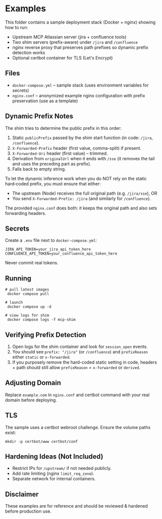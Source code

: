 # Examples

This folder contains a sample deployment stack (Docker + nginx) showing how to run:

- Upstream MCP Atlassian server (jira + confluence tools)
- Two shim servers (prefix-aware) under `/jira` and `/confluence`
- nginx reverse proxy that preserves path prefixes so dynamic prefix detection works
- Optional certbot container for TLS (Let\'s Encrypt)

## Files

- `docker-compose.yml` – sample stack (uses environment variables for secrets)
- `nginx.conf` – anonymized example nginx configuration with prefix preservation (use as a template)

## Dynamic Prefix Notes

The shim tries to determine the public prefix in this order:

1. Static `publicPrefix` passed by the shim start function (in code: `/jira`, `/confluence`).
2. `X-Forwarded-Prefix` header (first value, comma-split) if present.
3. `X-Forwarded-Uri` header (first value) – trimmed.
4. Derivation from `originalUrl` when it ends with `/sse` (it removes the tail and uses the preceding part as prefix).
5. Falls back to empty string.

To let the dynamic inference work when you do NOT rely on the static hard‑coded prefix, you must ensure that either:

- The upstream (Node) receives the full original path (e.g. `/jira/sse`), OR
- You send `X-Forwarded-Prefix: /jira` (and similarly for `/confluence`).

The provided `nginx.conf` does both: it keeps the original path and also sets forwarding headers.

## Secrets

Create a `.env` file next to `docker-compose.yml`:

```
JIRA_API_TOKEN=your_jira_api_token_here
CONFLUENCE_API_TOKEN=your_confluence_api_token_here
```

Never commit real tokens.

## Running

```
# pull latest images
 docker compose pull

# launch
 docker compose up -d

# view logs for shim
 docker compose logs -f mcp-shim
```

## Verifying Prefix Detection

1. Open logs for the shim container and look for `session_open` events.
2. You should see `prefix: "/jira"` (or `/confluence`) and `prefixReason` either `static` or `x-forwarded`.
3. If you purposely remove the hard-coded static setting in code, headers + path should still allow `prefixReason` = `x-forwarded` or `derived`.

## Adjusting Domain

Replace `example.com` in `nginx.conf` and certbot command with your real domain before deploying.

## TLS

The sample uses a certbot webroot challenge. Ensure the volume paths exist:

```
mkdir -p certbot/www certbot/conf
```

## Hardening Ideas (Not Included)

- Restrict IPs for `/upstream/` if not needed publicly.
- Add rate limiting (nginx `limit_req_zone`).
- Separate network for internal containers.

## Disclaimer

These examples are for reference and should be reviewed & hardened before production use.
